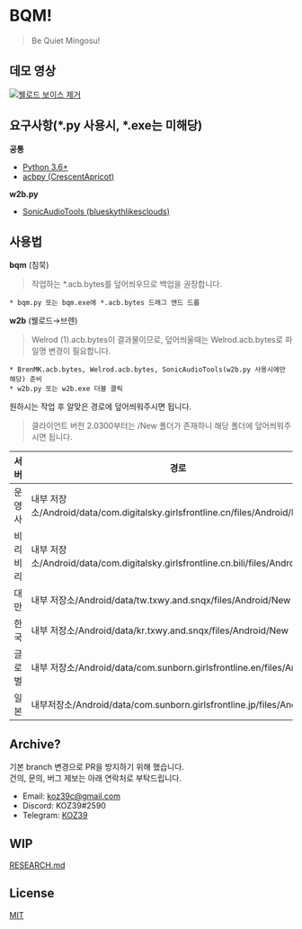 # BQM!
> Be Quiet Mingosu!

## 데모 영상
[![웰로드 보이스 제거](https://img.youtube.com/vi/5yHY8cjzmKw/0.jpg)](https://www.youtube.com/watch?v=5yHY8cjzmKw)

## 요구사항(*.py 사용시, *.exe는 미해당)
**공통**
* [Python 3.6+](https://www.python.org/)
* [acbpy (CrescentApricot)](https://github.com/CrescentApricot/acbpy)

**w2b.py**
* [SonicAudioTools (blueskythlikesclouds)](https://github.com/blueskythlikesclouds/SonicAudioTools)

## 사용법
**bqm** (침묵)
> 작업하는 *.acb.bytes를 덮어씌우므로 백업을 권장합니다.
```
* bqm.py 또는 bqm.exe에 *.acb.bytes 드래그 앤드 드롭
```
**w2b** (웰로드→브렌)
> Welrod (1).acb.bytes이 결과물이므로, 덮어씌울때는 Welrod.acb.bytes로 파일명 변경이 필요합니다.
```
* BrenMK.acb.bytes, Welrod.acb.bytes, SonicAudioTools(w2b.py 사용시에만 해당) 준비
* w2b.py 또는 w2b.exe 더블 클릭
```

원하시는 작업 후 알맞은 경로에 덮어씌워주시면 됩니다.

> 클라이언트 버전 2.0300부터는 /New 폴더가 존재하니 해당 폴더에 덮어씌워주시면 됩니다.

| 서버 | 경로 |
| ---- | ---- |
| 운영사 | 내부 저장소/Android/data/com.digitalsky.girlsfrontline.cn/files/Android/New |
| 비리비리 | 내부 저장소/Android/data/com.digitalsky.girlsfrontline.cn.bili/files/Android/New |
| 대만 | 내부 저장소/Android/data/tw.txwy.and.snqx/files/Android/New |
| 한국 | 내부 저장소/Android/data/kr.txwy.and.snqx/files/Android/New |
| 글로벌 | 내부 저장소/Android/data/com.sunborn.girlsfrontline.en/files/Android |
| 일본 | 내부저장소/Android/data/com.sunborn.girlsfrontline.jp/files/Android |

## Archive?
기본 branch 변경으로 PR을 방지하기 위해 했습니다.  
건의, 문의, 버그 제보는 아래 연락처로 부탁드립니다.
* Email: [koz39c@gmail.com](mailto:koz39c@gmail.com)
* Discord: KOZ39#2590
* Telegram: [KOZ39](https://t.me/koz39)


## WIP
[RESEARCH.md](https://github.com/KOZ39/BQM-/blob/pre-release/RESEARCH.md)

## License
[MIT](https://github.com/KOZ39/BQM-/blob/master/LICENSE)